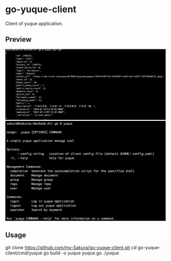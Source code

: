 # go-yuque-client

Client of yuque application.

## Preview

![](https://github.com/my-Sakura/go-yuque-client/blob/master/images/user_get.png)
![](https://github.com/my-Sakura/go-yuque-client/blob/master/images/yuque.png)

## Usage

git clone https://github.com/my-Sakura/go-yuque-client.git
cd go-yuque-client/cmd/yuque
go build -o yuque yuque.go
./yuque
